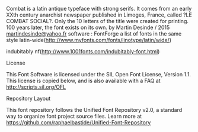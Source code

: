 

Combat is a latin antique typeface with strong serifs. It comes from an early XXth century anarchist newspaper published in Limoges, France, called ?LE COMBAT SOCIAL?. Only the 10 letters of the title were created for printing. 100 years later, the font exists on its own.
by Martin Desinde / 2015 
martindesinde@yahoo.fr
software : FontForge
a list of fonts in the same style
  latin-wide(http://www.myfonts.com/fonts/linotype/latin/wide/)

  indubitably nf(http://www.1001fonts.com/indubitably-font.html)


License

This Font Software is licensed under the SIL Open Font License, Version 1.1. 
This license is copied below, and is also available with a FAQ at 
http://scripts.sil.org/OFL

Repository Layout

This font repository follows the Unified Font Repository v2.0, 
a standard way to organize font project source files. Learn more at 
https://github.com/raphaelbastide/Unified-Font-Repository
